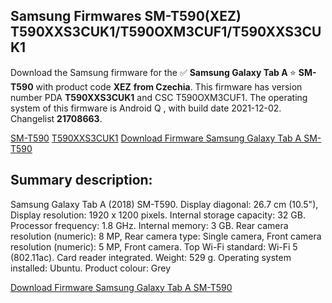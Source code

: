 <h2>Samsung Firmwares SM-T590(XEZ) T590XXS3CUK1/T590OXM3CUF1/T590XXS3CUK1</h2>
Download the Samsung firmware for the ✅ <strong>Samsung Galaxy Tab A </strong> ⭐ <strong>SM-T590</strong> with product code <strong>XEZ</strong> <strong> from Czechia</strong>. This firmware has version number PDA <strong>T590XXS3CUK1</strong> and CSC T590OXM3CUF1. The operating system of this firmware is Android Q , with build date 2021-12-02. Changelist <strong>21708663</strong>.


[SM-T590](https://samfirm.shop/samsung/model/SM-T590)
[T590XXS3CUK1](https://samfirm.shop/samsung/pda/T590XXS3CUK1)
[Download Firmware Samsung Galaxy Tab A SM-T590](https://samfirm.shop/samsung/firmware/480854)
<h2>Summary description:</h2>
<p>Samsung Galaxy Tab A (2018) SM-T590. Display diagonal: 26.7 cm (10.5"), Display resolution: 1920 x 1200 pixels. Internal storage capacity: 32 GB. Processor frequency: 1.8 GHz. Internal memory: 3 GB. Rear camera resolution (numeric): 8 MP, Rear camera type: Single camera, Front camera resolution (numeric): 5 MP, Front camera. Top Wi-Fi standard: Wi-Fi 5 (802.11ac). Card reader integrated. Weight: 529 g. Operating system installed: Ubuntu. Product colour: Grey</p>


[Download Firmware Samsung Galaxy Tab A SM-T590](https://samfirm.shop/samsung/firmware/480854)

